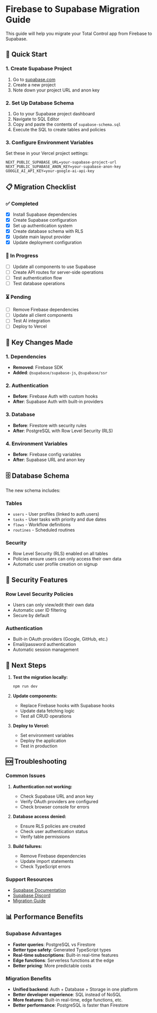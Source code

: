 # Firebase to Supabase Migration Guide

This guide will help you migrate your Total Control app from Firebase to Supabase.

## 🚀 Quick Start

### 1. Create Supabase Project
1. Go to [supabase.com](https://supabase.com)
2. Create a new project
3. Note down your project URL and anon key

### 2. Set Up Database Schema
1. Go to your Supabase project dashboard
2. Navigate to SQL Editor
3. Copy and paste the contents of `supabase-schema.sql`
4. Execute the SQL to create tables and policies

### 3. Configure Environment Variables
Set these in your Vercel project settings:

```
NEXT_PUBLIC_SUPABASE_URL=your-supabase-project-url
NEXT_PUBLIC_SUPABASE_ANON_KEY=your-supabase-anon-key
GOOGLE_AI_API_KEY=your-google-ai-api-key
```

## 📋 Migration Checklist

### ✅ Completed
- [x] Install Supabase dependencies
- [x] Create Supabase configuration
- [x] Set up authentication system
- [x] Create database schema with RLS
- [x] Update main layout provider
- [x] Update deployment configuration

### 🔄 In Progress
- [ ] Update all components to use Supabase
- [ ] Create API routes for server-side operations
- [ ] Test authentication flow
- [ ] Test database operations

### ⏳ Pending
- [ ] Remove Firebase dependencies
- [ ] Update all client components
- [ ] Test AI integration
- [ ] Deploy to Vercel

## 🔧 Key Changes Made

### 1. Dependencies
- **Removed**: Firebase SDK
- **Added**: `@supabase/supabase-js`, `@supabase/ssr`

### 2. Authentication
- **Before**: Firebase Auth with custom hooks
- **After**: Supabase Auth with built-in providers

### 3. Database
- **Before**: Firestore with security rules
- **After**: PostgreSQL with Row Level Security (RLS)

### 4. Environment Variables
- **Before**: Firebase config variables
- **After**: Supabase URL and anon key

## 🗄️ Database Schema

The new schema includes:

### Tables
- `users` - User profiles (linked to auth.users)
- `tasks` - User tasks with priority and due dates
- `flows` - Workflow definitions
- `routines` - Scheduled routines

### Security
- Row Level Security (RLS) enabled on all tables
- Policies ensure users can only access their own data
- Automatic user profile creation on signup

## 🔐 Security Features

### Row Level Security Policies
- Users can only view/edit their own data
- Automatic user ID filtering
- Secure by default

### Authentication
- Built-in OAuth providers (Google, GitHub, etc.)
- Email/password authentication
- Automatic session management

## 🚀 Next Steps

1. **Test the migration locally:**
   ```bash
   npm run dev
   ```

2. **Update components:**
   - Replace Firebase hooks with Supabase hooks
   - Update data fetching logic
   - Test all CRUD operations

3. **Deploy to Vercel:**
   - Set environment variables
   - Deploy the application
   - Test in production

## 🆘 Troubleshooting

### Common Issues

1. **Authentication not working:**
   - Check Supabase URL and anon key
   - Verify OAuth providers are configured
   - Check browser console for errors

2. **Database access denied:**
   - Ensure RLS policies are created
   - Check user authentication status
   - Verify table permissions

3. **Build failures:**
   - Remove Firebase dependencies
   - Update import statements
   - Check TypeScript errors

### Support Resources

- [Supabase Documentation](https://supabase.com/docs)
- [Supabase Discord](https://discord.supabase.com)
- [Migration Guide](https://supabase.com/docs/guides/migrate)

## 📊 Performance Benefits

### Supabase Advantages
- **Faster queries**: PostgreSQL vs Firestore
- **Better type safety**: Generated TypeScript types
- **Real-time subscriptions**: Built-in real-time features
- **Edge functions**: Serverless functions at the edge
- **Better pricing**: More predictable costs

### Migration Benefits
- **Unified backend**: Auth + Database + Storage in one platform
- **Better developer experience**: SQL instead of NoSQL
- **More features**: Built-in real-time, edge functions, etc.
- **Better performance**: PostgreSQL is faster than Firestore
